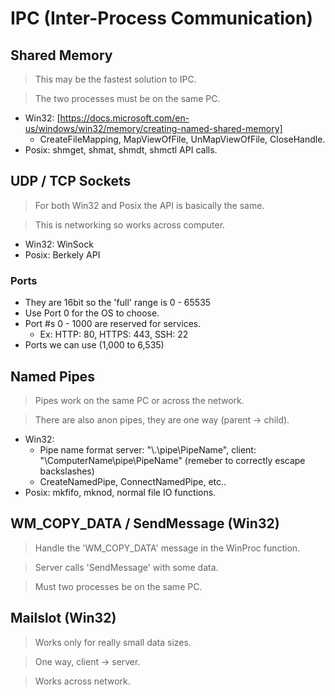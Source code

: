 # IPC (Inter-Process Communication)

## Shared Memory

> This may be the fastest solution to IPC.

> The two processes must be on the same PC.

- Win32: [https://docs.microsoft.com/en-us/windows/win32/memory/creating-named-shared-memory]
	- CreateFileMapping, MapViewOfFile, UnMapViewOfFile, CloseHandle.
- Posix: shmget, shmat, shmdt, shmctl API calls.

## UDP / TCP Sockets

> For both Win32 and Posix the API is basically the same.

> This is networking so works across computer.

- Win32: WinSock
- Posix: Berkely API

### Ports

- They are 16bit so the 'full' range is 0 - 65535
- Use Port 0 for the OS to choose.
- Port #s 0 - 1000 are reserved for services.
  - Ex: HTTP: 80, HTTPS: 443, SSH: 22
- Ports we can use (1,000 to 6,535)

## Named Pipes

> Pipes work on the same PC or across the network.

> There are also anon pipes, they are one way (parent -> child).

- Win32:
	- Pipe name format server: "\\.\pipe\PipeName", client: "\\ComputerName\pipe\PipeName" (remeber to correctly escape backslashes)
	- CreateNamedPipe, ConnectNamedPipe, etc..
- Posix: mkfifo, mknod, normal file IO functions.


## WM_COPY_DATA / SendMessage (Win32)

> Handle the 'WM_COPY_DATA' message in the WinProc function.

> Server calls 'SendMessage' with some data.

> Must two processes be on the same PC.

## Mailslot (Win32)

> Works only for really small data sizes.

> One way, client -> server.

> Works across network.
